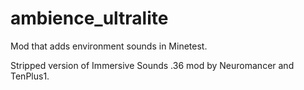 # ambience_ultralite
Mod that adds environment sounds in Minetest.

Stripped version of Immersive Sounds .36 mod by Neuromancer and TenPlus1.